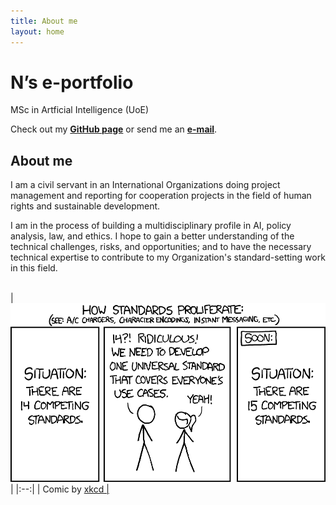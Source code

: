 ```yaml
---
title: About me
layout: home
---
```


# N’s e-portfolio  
MSc in Artficial Intelligence (UoE)

Check out my <a href="https://github.com/no22138/eportfolio/" target="_blank">**GitHub page**</a> or send me an [**e-mail**](mailto:no22138@essex.ac.uk).

## About me
I am a civil servant in an International Organizations doing project management and reporting for cooperation projects in the field of human rights and sustainable development.

I am in the process of building a multidisciplinary profile in AI, policy analysis, law, and ethics. I hope to gain a better understanding of the technical challenges, risks, and opportunities; and to have the necessary technical expertise to contribute to my Organization's standard-setting work in this field.

<br>
|<img src="./Image-main page.png"> | 
|:--:| 
| Comic by <a href="https://xkcd.com/" target="_blank">xkcd |
